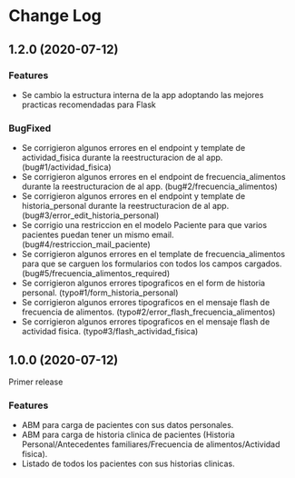 # Change Log

## 1.2.0 (2020-07-12)
### Features
-   Se cambio la estructura interna de la app adoptando las mejores practicas recomendadas para Flask

### BugFixed
-   Se corrigieron algunos errores en el endpoint y template de actividad_fisica durante la reestructuracion de al app. (bug#1/actividad_fisica)
-   Se corrigieron algunos errores en el endpoint de frecuencia_alimentos durante la reestructuracion de al app. (bug#2/frecuencia_alimentos)
-   Se corrigieron algunos errores en el endpoint y template de historia_personal durante la reestructuracion de al app. (bug#3/error_edit_historia_personal)
-   Se corrigio una restriccion en el modelo Paciente para que varios pacientes puedan tener un mismo email. (bug#4/restriccion_mail_paciente)
-   Se corrigieron algunos errores en el template de frecuencia_alimentos para que se carguen los formularios con todos los campos cargados. (bug#5/frecuencia_alimentos_required)
-   Se corrigieron algunos errores tipograficos en el form de historia personal. (typo#1/form_historia_personal)
-   Se corrigieron algunos errores tipograficos en el mensaje flash de frecuencia de alimentos. (typo#2/error_flash_frecuencia_alimentos)
-   Se corrigieron algunos errores tipograficos en el mensaje flash de actividad fisica. (typo#3/flash_actividad_fisica)

## 1.0.0 (2020-07-12)
Primer release
### Features
-   ABM para carga de pacientes con sus datos personales.
-   ABM para carga de historia clinica de pacientes (Historia Personal/Antecedentes familiares/Frecuencia de alimentos/Actividad fisica).
-   Listado de todos los pacientes con sus historias clinicas.
